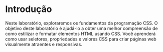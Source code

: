 # Introdução

Neste laboratório, exploraremos os fundamentos da programação CSS. O objetivo deste laboratório é ajudá-lo a obter uma melhor compreensão de como estilizar e formatar elementos HTML usando CSS. Você aprenderá como usar seletores, propriedades e valores CSS para criar páginas web visualmente atraentes e responsivas.
